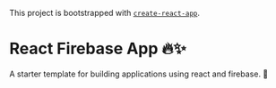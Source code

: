 This project is bootstrapped with [`create-react-app`](https://github.com/facebook/create-react-app).

# React Firebase App 🔥✨

A starter template for building applications using react and firebase. 🧧
